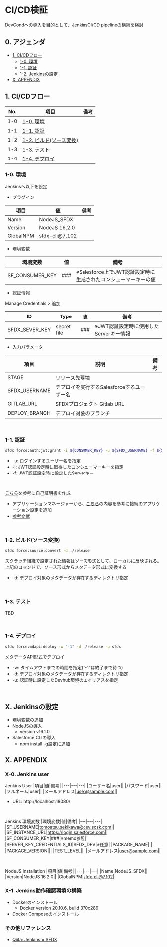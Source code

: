 # CI/CD検証

DevCondへの導入を目的として、JenkinsCI/CD pipelineの構築を検討

## 0. アジェンダ

* [1. CI/CDフロー](#1-CI/CDフロー)
  * [1-0. 環境](#1-0-環境)
  * [1-1. 認証](#1-1-認証)
  * [1-2. Jenkinsの設定](#1-2-jenkinsの設定)
* [X. APPENDIX](#X-APPENDIX)

## 1. CI/CDフロー

|No.|項目|備考|
|---|---|---|
|1-0|[1-0. 環境](1-0-環境)||
|1-1|[1-1. 認証](1-1-認証)||
|1-2|[1-2. ビルド(ソース変換)](1-2-ビルドソース変換)||
|1-3|[1-3. テスト](1-3-テスト)||
|1-4|[1-4. デプロイ](1-4-デプロイ)||

### 1-0. 環境

Jenkinsへ以下を設定

* プラグイン

|項目|値|備考|
|---|---|---|
|Name|NodeJS_SFDX||
|Version|NodeJS 16.2.0||
|GlobalNPM|sfdx-cli@7.102||

* 環境変数

|環境変数|値|備考|
|---|---|---|
|SF_CONSUMER_KEY|###|※Salesforce上でJWT認証設定時に生成されたコンシューマーキーの値|

* 認証情報

Manage Credentials > 追加

|ID|Type|値|備考|
|---|---|---|---|
|SFDX_SEVER_KEY|secret file|###|※JWT認証設定時に使用したServerキー情報|

* 入力パラメータ

|項目|説明|備考|
|---|---|---|
|STAGE|リリース先環境||
|SFDX_USERNAME|デプロイを実行するSalesforceするユーザー名||
|GITLAB_URL|SFDXプロジェクト Gitlab URL||
|DEPLOY_BRANCH|デプロイ対象のブランチ||

<br>

### 1-1. 認証

```bash
sfdx force:auth:jwt:grant -i ${CONSUMER_KEY} -u ${SFDX_USERNAME} -f ${SFDX_SEVER_KEY} -a sfdx
```

* -u: ログインするユーザー名を指定
* -i: JWT認証設定時に取得したコンシューマーキーを指定
* -f: JWT認証設定時に設定したServerキー

<br>

[こちら](https://developer.salesforce.com/docs/atlas.ja-jp.230.0.sfdx_dev.meta/sfdx_dev/sfdx_dev_auth_key_and_cert.htm)を参考に自己証明書を作成

* アプリケーションマネージャーから、[こちら](https://developer.salesforce.com/docs/atlas.ja-jp.230.0.sfdx_dev.meta/sfdx_dev/sfdx_dev_auth_connected_app.htm)の内容を参考に接続のアプリケーション設定を追加
* [参考文献](https://developer.salesforce.com/docs/atlas.ja-jp.230.0.sfdx_dev.meta/sfdx_dev/sfdx_dev_auth_connected_app.htm)

<br>

### 1-2. ビルド(ソース変換)

```bash
sfdx force:source:convert -d ./release
```

スクラッチ組織で設定された情報はソース形式として、ローカルに反映される。  
上記のコマンドで、ソース形式からメタデータ形式に変換する

* -d: デプロイ対象のメタデータが存在するディレクトリ指定

<br>

### 1-3. テスト

TBD

<br>

### 1-4. デプロイ

```bash
sfdx force:mdapi:deploy -w "-1" -d ./release -u sfdx
```

メタデータAPI形式でデプロイ  

* -w: タイムアウトまでの時間を指定("-1"は終了まで待つ)
* -d: デプロイ対象のメタデータが存在するディレクトリ指定
* -u: 認証時に設定したDevhub環境のエイリアスを指定

<br>

## X. Jenkinsの設定

* 環境変数の追加
* NodeJSの導入
  * version v16.1.0
* Salesforce CLIの導入
  * npm install -g設定に追加

## X. APPENDIX

### X-0. Jenkins user

Jenkins User
|項目|値|備考|
|---|---|---|
|ユーザー名|user||
|パスワード|user||
|フルネーム|user||
|メールアドレス|user@sample.com||

* URL: http://localhost:18080/

<br>

Jenkins 環境変数
|環境変数|値|備考|
|---|---|---|
|SF_USERNAME|tomoatsu.sekikawa@dev.scsk.com||
|SF_INSTANCE_URL|https://login.salesforce.com||
|SF_CONSUMER_KEY|###|※memo参照|
|SERVER_KEY_CREDENTIALS_ID|SFDX_DEV|※任意|
|PACKAGE_NAME|||
|PACKAGE_VERSION|||
|TEST_LEVEL|||
|メールアドレス|user@sample.com||

<br>

NodeJS Installation
|項目|値|備考|
|---|---|---|
|Name|NodeJS_SFDX||
|Version|NodeJS 16.2.0||
|GlobalNPM|sfdx-cli@7.102||

### X-1. Jenkins動作確認環境の構築

* Dockerのインストール
  * Docker version 20.10.6, build 370c289
* Docker Composeのインストール

### その他リファレンス

* [Qiita: Jenkins × SFDX](https://qiita.com/takahito0508/items/05bf71a49ef93e0f1ad7)
